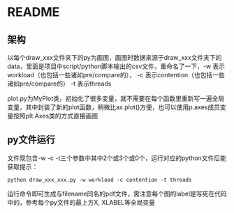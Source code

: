 # README

## 架构

以每个draw_xxx文件夹下的py为画图，画图时数据来源于draw_xxx文件夹下的data，里面是项目中script/python脚本输出的csv文件，重命名了一下，-w 表示workload（也包括一些诸如pre/compare的）， -c 表示contention（也包括一些诸如pre/compare的） -t 表示threads

plot.py为MyPlot类，初始化了很多变量，就不需要在每个函数里重新写一遍全局变量，其中封装了新的plot函数，稍微比ax.plot()方便，也可以使用p.axes成员变量按照plt.Axes类的方式直接画图

## py文件运行

文件现包含-w -c -t三个参数中其中2个或3个或0个，运行对应的python文件后能获取提示：

```shell
python draw_xxx_xxx.py -w workload -c contention -t threads
```

运行命令即可生成与filename同名的pdf文件，需注意每个图的label是写死在代码中的，参考每个py文件的最上方X, XLABEL等全局变量